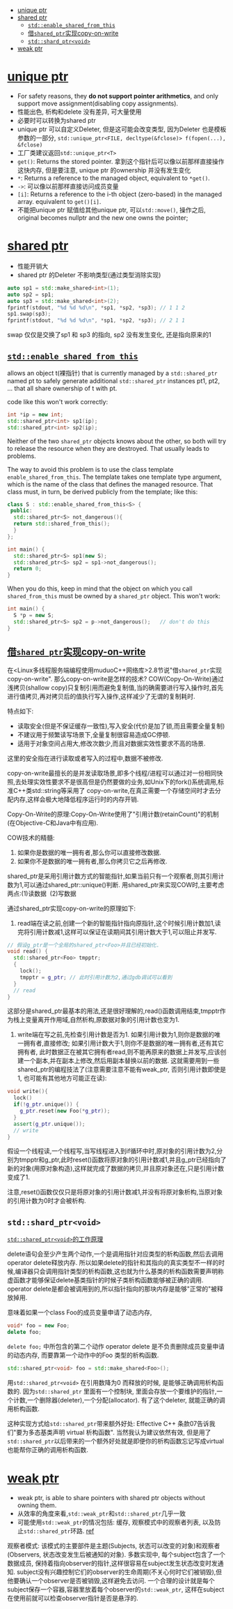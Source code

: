 - [unique ptr](#unique-ptr)
- [shared ptr](#shared-ptr)
  - [`std::enable_shared_from_this`](#stdenable_shared_from_this)
  - [借`shared_ptr`实现copy-on-write](#借shared_ptr实现copy-on-write)
  - [`std::shard_ptr<void>`](#stdshard_ptrvoid)
- [weak ptr](#weak-ptr)

# [unique ptr](http://www.cplusplus.com/reference/memory/unique_ptr)
- For safety reasons, they **do not support pointer arithmetics**, and only support move assignment(disabling copy assignments).
- 性能出色, 析构和delete 没有差异, 可大量使用
- 必要时可以转换为shared ptr
- unique ptr 可以自定义Deleter, 但是这可能会改变类型, 因为Deleter 也是模板参数的一部分, `std::unique_ptr<FILE, decltype(&fclose)> f(fopen(...), &fclose)`
- 工厂类建议返回`std::unique_ptr<T>`
- `get()`: Returns the stored pointer. 拿到这个指针后可以像以前那样直接操作这快内存, 但是要注意, unique ptr 的ownership 并没有发生变化
- `*`: Returns a reference to the managed object, equivalent to `*get()`.
- `->`: 可以像以前那样直接访问成员变量
- `[i]`: Returns a reference to the i-th object (zero-based) in the managed array. equivalent to `get()[i]`.
- 不能把unique ptr 赋值给其他unique ptr, 可以`std::move()`, 操作之后, original becomes nullptr and the new one owns the pointer;

# [shared ptr](http://www.cplusplus.com/reference/memory/shared_ptr)
- 性能开销大
- shared ptr 的Deleter 不影响类型(通过类型消除实现)

```C++
auto sp1 = std::make_shared<int>(1);
auto sp2 = sp1;
auto sp3 = std::make_shared<int>(2);
fprintf(stdout, "%d %d %d\n", *sp1, *sp2, *sp3); // 1 1 2
sp1.swap(sp3);
fprintf(stdout, "%d %d %d\n", *sp1, *sp2, *sp3); // 2 1 1
```
swap 仅仅是交换了sp1 和 sp3 的指向, sp2 没有发生变化, 还是指向原来的1

## [`std::enable_shared_from_this`](https://stackoverflow.com/questions/712279/what-is-the-usefulness-of-enable-shared-from-this)
allows an object t(裸指针) that is currently managed by a `std::shared_ptr` named pt to safely generate additional `std::shared_ptr` instances pt1, pt2, ... that all share ownership of t with pt.

code like this won't work correctly:
```C++
int *ip = new int;
std::shared_ptr<int> sp1(ip);
std::shared_ptr<int> sp2(ip);
```
Neither of the two `shared_ptr` objects knows about the other, so both will try to release the resource when they are destroyed. That usually leads to problems.

The way to avoid this problem is to use the class template `enable_shared_from_this`. The template takes one template type argument, which is the name of the class that defines the managed resource. That class must, in turn, be derived publicly from the template; like this:
```C++
class S : std::enable_shared_from_this<S> {
 public:
  std::shared_ptr<S> not_dangerous(){
  return std::shared_from_this();
  }
};

int main() {
  std::shared_ptr<S> sp1(new S);
  std::shared_ptr<S> sp2 = sp1->not_dangerous();
  return 0;
}
```
When you do this, keep in mind that the object on which you call `shared_from_this` must be owned by a `shared_ptr` object. This won't work:
```C++
int main() {
  S *p = new S;
  std::shared_ptr<S> sp2 = p->not_dangerous();   // don't do this
}
```

## [借`shared_ptr`实现copy-on-write](https://blog.csdn.net/q5707802/article/details/79261515)
在<Linux多线程服务端编程使用muduoC++网络库>2.8节说"借`shared_ptr`实现copy-on-write". 那么copy-on-write是怎样的技术?
COW(Copy-On-Write)通过浅拷贝(shallow copy)只复制引用而避免复制值,当的确需要进行写入操作时,首先进行值拷贝,再对拷贝后的值执行写入操作,这样减少了无谓的复制耗时.

特点如下:

- 读取安全(但是不保证缓存一致性),写入安全(代价是加了锁,而且需要全量复制)
- 不建议用于频繁读写场景下,全量复制很容易造成GC停顿.
- 适用于对象空间占用大,修改次数少,而且对数据实效性要求不高的场景.

这里的安全指在进行读取或者写入的过程中,数据不被修改.

copy-on-write最擅长的是并发读取场景,即多个线程/进程可以通过对一份相同快照,去处理实效性要求不是很高但是仍然要做的业务,如Unix下的fork()系统调用,标准C++类std::string等采用了 copy-on-write,在真正需要一个存储空间时才去分配内存,这样会极大地降低程序运行时的内存开销.

Copy-On-Write的原理:Copy-On-Write使用了"引用计数(retainCount)"的机制(在Objective-C和Java中有应用).

COW技术的精髓:

1. 如果你是数据的唯一拥有者,那么你可以直接修改数据.
1. 如果你不是数据的唯一拥有者,那么你拷贝它之后再修改.

shared_ptr是采用引用计数方式的智能指针,如果当前只有一个观察者,则其引用计数为1,可以通过shared_ptr::unique()判断.
用shared_ptr来实现COW时,主要考虑两点:(1)读数据  (2)写数据

通过shared_ptr实现copy-on-write的原理如下:

1. read端在读之前,创建一个新的智能指针指向原指针,这个时候引用计数加1,读完将引用计数减1,这样可以保证在读期间其引用计数大于1,可以阻止并发写.
  ```C++
  // 假设g_ptr是一个全局的shared_ptr<Foo>并且已经初始化.
  void read() {
    std::shared_ptr<Foo> tmpptr;
    {
      lock();
      tmpptr = g_ptr; // 此时引用计数为2,通过gdb调试可以看到
    }
    // read
  }
  ```
这部分是shared_ptr最基本的用法,还是很好理解的,read()函数调用结束,tmpptr作为栈上变量离开作用域,自然析构,原数据对象的引用计数也变为1.

1. write端在写之前,先检查引用计数是否为1. 如果引用计数为1,则你是数据的唯一拥有者,直接修改;
如果引用计数大于1,则你不是数据的唯一拥有者,还有其它拥有者, 此时数据正在被其它拥有者read,则不能再原来的数据上并发写,应该创建一个副本,并在副本上修改,然后用副本替换以前的数据.
这就需要用到一些shared_ptr的编程技法了(注意需要注意不能有weak_ptr, 否则引用计数即使是1, 也可能有其他地方可能正在读):
  ```C++
  void write(){
    lock()
    if(!g_ptr.unique()) {
      g_ptr.reset(new Foo(*g_ptr));
    }
    assert(g_ptr.unique());
    // write
  }
  ```
假设一个线程读,一个线程写,当写线程进入到if循环中时,原对象的引用计数为2,分别为tmpptr和g_ptr,此时reset()函数将原对象的引用计数减1,并且g_ptr已经指向了新的对象(用原对象构造),这样就完成了数据的拷贝,并且原对象还在,只是引用计数变成了1.

注意,reset()函数仅仅只是将原对象的引用计数减1,并没有将原对象析构,当原对象的引用计数为0时才会被析构.

## `std::shard_ptr<void>`
[`std::shared_ptr<void>`的工作原理](https://www.cnblogs.com/imjustice/p/how_shared_ptr_void_works.html)

delete语句会至少产生两个动作,一个是调用指针对应类型的析构函数,然后去调用operator delete释放内存.
所以如果delete的指针和其指向的真实类型不一样的时候,编译器只会调用指针类型的析构函数,这也就为什么基类的析构函数需要声明称虚函数才能够保证delete基类指针的时候子类析构函数能够被正确的调用.
operator delete是都会被调用到的,所以指针指向的那块内存是能够"正常的"被释放掉用.

意味着如果一个class Foo的成员变量申请了动态内存,
```C++
void* foo = new Foo;
delete foo;
```
`delete foo;` 中所包含的第二个动作 operator delete 是不负责删除成员变量申请的动态内存, 而要靠第一个动作中的Foo 类型的析构函数.

```C++
std::shared_ptr<void> foo = std::make_shared<Foo>();
```
用`std::shared_ptr<void>` 在引用数降为0 而释放的时候, 是能够正确调用析构函数的.
因为`std::shared_ptr` 里面有一个控制块, 里面会存放一个要维护的指针,一个计数,一个删除器(deleter),一个分配(allocator).
有了这个deleter, 就能正确的调用析构函数.

这种实现方式给`std::shared_ptr`带来额外好处:
Effective C++ 条款07告诉我们"要为多态基类声明 virtual 析构函数". 当然我认为建议依然有效,
但是用了`std::shared_ptr`以后带来的一个额外好处就是即便你的析构函数忘记写成virtual也能帮你正确的调用析构函数.

# [weak ptr](http://www.cplusplus.com/reference/memory/weak_ptr)
- weak ptr, is able to share pointers with shared ptr objects without owning them.
- 从效率的角度来看,`std::weak_ptr`和`std::shared_ptr`几乎一致
- 可能使用`std::weak_ptr`的情况包括: 缓存, 观察模式中的观察者列表, 以及防止`std::shared_ptr`环路. [ref](https://blog.csdn.net/coolmeme/article/details/43266319)

观察者模式:
该模式的主要部件是主题(Subjects, 状态可以改变的对象)和观察者(Observers, 状态改变发生后被通知的对象).
多数实现中, 每个subject包含了一个数据成员, 保持着指向observer的指针,这样很容易在subject发生状态改变时发通知.
subject没有兴趣控制它们的observer的生命周期(不关心何时它们被销毁),但他要确认一个observer是否被销毁,这样避免去访问.
一个合理的设计就是每个subject保存一个容器,容器里放着每个observer的`std::weak_ptr`, 这样在subject在使用前就可以检查observer指针是否是悬浮的.

